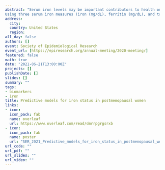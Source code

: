 ```yaml
---
abstract: "Serum iron levels may be important contributors to health outcomes, but it is not often feasible to measure levels in the large scale or long-term studies needed to study health risks. Predictive exposure models that use factors such as supplement use, lifestyle, and blood donation that have been associated with iron status, may provide a more feasible alternative for studying health effects associated with iron status.  **Methods:**
Using three serum iron measures (iron (mg/dL), ferritin (mg/dL), and transferrin saturation (%)) collected at study entry in the US-wide Sister Study, we estimated associations with common iron predictors at baseline with simple age-adjusted multivariable linear regression models or splines depending on fit for women who were postmenopausal at study entry (n=2,088). **Results:** Positive linear associations with log transformed serum ferritin (coefficient; 95% CI) included alcoholic drinks per month (0.004; 0.003, 0.006), meat consumption (per 16 ounces per day) (0.006; 0.004, 0.009), and body mass index (BMI, kg/m2) (0.003; -0.003, 0.009). Inverse associations included history of blood donation (-0.19; -0.26, -0.12), ever-diagnosed with iron deficiency anemia (-0.17; -0.25, -0.09), current hormone replacement therapy (HRT) use (-0.17; -0.26, -0.07), dietary and supplemental calcium (dg) (-0.012; -0.018, -0.007), and exercise (hours per month) (-0.001; -0.003, 0.002). Serum ferritin increased until around 20 months since the last menstrual period then declined. Directions of association for these predictors were similar for iron and transferrin saturation outcomes except for BMI, HRT, and exercise. The R2 indicating proportion of variance in outcome explained by the predictors was 0.08 for iron, 0.10 for ferritin and 0.08 for transferrin saturation.  **Summary:** Common predictors of iron status largely match expected directions of association, but they do not explain a large proportion of variance of serum iron indicators commonly used in clinical practice."
address:
  city: 
  country: United States
  region: 
all_day: false
authors: []
event: Society of Epidemiological Research
event_url: [https://epiresearch.org/annual-meeting/2020-meeting/]
featured: false
math: true
date: "2021-06-21T13:00:00Z"
projects: []
publishDate: []
slides: []
summary: ""
tags:
- biomarkers
- iron
title: Predictive models for iron status in postmenopausal women
links:
- icon: 
  icon_pack: fab
  name: overleaf
  url: https://www.overleaf.com/read/dmrrpgrgsrxb
- icon: 
  icon_pack: fab
  name: poster
  url: "SER_2021_Predictive_models_for_iron_status_in_postmenopausal_women.pdf"
url_code: ""
url_pdf: ""
url_slides: ""
url_video: ""
---
```

